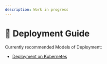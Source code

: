 ```yaml
---
description: Work in progress
---
```


# 📘 Deployment Guide

Currently recommended Models of Deployment:

* [Deployment on Kubernetes](broken-reference)
